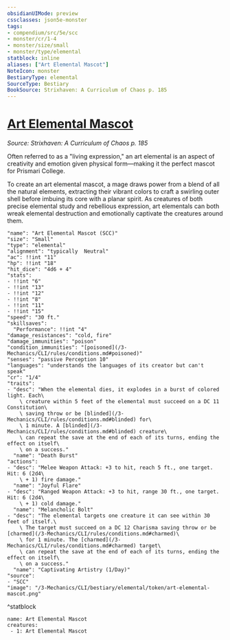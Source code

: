 ```yaml
---
obsidianUIMode: preview
cssclasses: json5e-monster
tags:
- compendium/src/5e/scc
- monster/cr/1-4
- monster/size/small
- monster/type/elemental
statblock: inline
aliases: ["Art Elemental Mascot"]
NoteIcon: monster
BestiaryType: elemental
SourceType: Bestiary
BookSource: Strixhaven: A Curriculum of Chaos p. 185
---
```

# [Art Elemental Mascot](3-Mechanics\CLI\bestiary\elemental/art-elemental-mascot-scc.md)
*Source: Strixhaven: A Curriculum of Chaos p. 185*  

Often referred to as a "living expression," an art elemental is an aspect of creativity and emotion given physical form—making it the perfect mascot for Prismari College.

To create an art elemental mascot, a mage draws power from a blend of all the natural elements, extracting their vibrant colors to craft a swirling outer shell before imbuing its core with a planar spirit. As creatures of both precise elemental study and rebellious expression, art elementals can both wreak elemental destruction and emotionally captivate the creatures around them.

```statblock
"name": "Art Elemental Mascot (SCC)"
"size": "Small"
"type": "elemental"
"alignment": "typically  Neutral"
"ac": !!int "11"
"hp": !!int "18"
"hit_dice": "4d6 + 4"
"stats":
- !!int "6"
- !!int "13"
- !!int "12"
- !!int "8"
- !!int "11"
- !!int "15"
"speed": "30 ft."
"skillsaves":
  "Performance": !!int "4"
"damage_resistances": "cold, fire"
"damage_immunities": "poison"
"condition_immunities": "[poisoned](/3-Mechanics/CLI/rules/conditions.md#poisoned)"
"senses": "passive Perception 10"
"languages": "understands the languages of its creator but can't speak"
"cr": "1/4"
"traits":
- "desc": "When the elemental dies, it explodes in a burst of colored light. Each\
    \ creature within 5 feet of the elemental must succeed on a DC 11 Constitution\
    \ saving throw or be [blinded](/3-Mechanics/CLI/rules/conditions.md#blinded) for\
    \ 1 minute. A [blinded](/3-Mechanics/CLI/rules/conditions.md#blinded) creature\
    \ can repeat the save at the end of each of its turns, ending the effect on itself\
    \ on a success."
  "name": "Death Burst"
"actions":
- "desc": "Melee Weapon Attack: +3 to hit, reach 5 ft., one target. Hit: 6 (2d4\
    \ + 1) fire damage."
  "name": "Joyful Flare"
- "desc": "Ranged Weapon Attack: +3 to hit, range 30 ft., one target. Hit: 6 (2d4\
    \ + 1) cold damage."
  "name": "Melancholic Bolt"
- "desc": "The elemental targets one creature it can see within 30 feet of itself.\
    \ The target must succeed on a DC 12 Charisma saving throw or be [charmed](/3-Mechanics/CLI/rules/conditions.md#charmed)\
    \ for 1 minute. The [charmed](/3-Mechanics/CLI/rules/conditions.md#charmed) target\
    \ can repeat the save at the end of each of its turns, ending the effect on itself\
    \ on a success."
  "name": "Captivating Artistry (1/Day)"
"source":
- "SCC"
"image": "/3-Mechanics/CLI/bestiary/elemental/token/art-elemental-mascot.png"
```
^statblock

```encounter-table
name: Art Elemental Mascot
creatures:
 - 1: Art Elemental Mascot
```